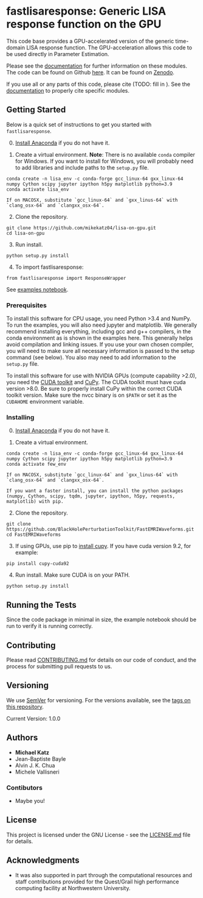 # fastlisaresponse: Generic LISA response function on the GPU

This code base provides a GPU-accelerated version of the generic time-domain LISA response function. The GPU-acceleration allows this code to be used directly in Parameter Estimation.

Please see the [documentation](https://github.com/mikekatz04/lisa-on-gpu) for further information on these modules. The code can be found on Github [here](https://github.com/mikekatz04/lisa-on-gpu). It can be found on [Zenodo](https://zenodo.org/record/3981654#.XzS_KRNKjlw).

If you use all or any parts of this code, please cite (TODO: fill in ). See the [documentation](https://bhptoolkit.org/FastEMRIWaveforms/) to properly cite specific modules.

## Getting Started

Below is a quick set of instructions to get you started with `fastlisaresponse`.

0) [Install Anaconda](https://docs.anaconda.com/anaconda/install/) if you do not have it.

1) Create a virtual environment. **Note**: There is no available `conda` compiler for Windows. If you want to install for Windows, you will probably need to add libraries and include paths to the `setup.py` file.

```
conda create -n lisa_env -c conda-forge gcc_linux-64 gxx_linux-64 numpy Cython scipy jupyter ipython h5py matplotlib python=3.9
conda activate lisa_env
```

    If on MACOSX, substitute `gcc_linux-64` and `gxx_linus-64` with `clang_osx-64` and `clangxx_osx-64`.

2) Clone the repository.

```
git clone https://github.com/mikekatz04/lisa-on-gpu.git
cd lisa-on-gpu
```

3) Run install.

```
python setup.py install
```

4) To import fastlisaresponse:

```
from fastlisaresponse import ResponseWrapper
```

See [examples notebook](https://github.com/mikekatz04/lisa-on-gpu/blob/master/examples/fast_LISA_response_tutorial.ipynb).


### Prerequisites

To install this software for CPU usage, you need Python >3.4 and NumPy. To run the examples, you will also need jupyter and matplotlib. We generally recommend installing everything, including gcc and g++ compilers, in the conda environment as is shown in the examples here. This generally helps avoid compilation and linking issues. If you use your own chosen compiler, you will need to make sure all necessary information is passed to the setup command (see below). You also may need to add information to the `setup.py` file.

To install this software for use with NVIDIA GPUs (compute capability >2.0), you need the [CUDA toolkit](https://docs.nvidia.com/cuda/cuda-installation-guide-linux/index.html) and [CuPy](https://cupy.chainer.org/). The CUDA toolkit must have cuda version >8.0. Be sure to properly install CuPy within the correct CUDA toolkit version. Make sure the nvcc binary is on `$PATH` or set it as the `CUDAHOME` environment variable.


### Installing


0) [Install Anaconda](https://docs.anaconda.com/anaconda/install/) if you do not have it.

1) Create a virtual environment.

```
conda create -n lisa_env -c conda-forge gcc_linux-64 gxx_linux-64 numpy Cython scipy jupyter ipython h5py matplotlib python=3.9
conda activate few_env
```

    If on MACOSX, substitute `gcc_linux-64` and `gxx_linus-64` with `clang_osx-64` and `clangxx_osx-64`.

    If you want a faster install, you can install the python packages (numpy, Cython, scipy, tqdm, jupyter, ipython, h5py, requests, matplotlib) with pip.

2) Clone the repository.

```
git clone https://github.com/BlackHolePerturbationToolkit/FastEMRIWaveforms.git
cd FastEMRIWaveforms
```

3) If using GPUs, use pip to [install cupy](https://docs-cupy.chainer.org/en/stable/install.html). If you have cuda version 9.2, for example:

```
pip install cupy-cuda92
```

4) Run install. Make sure CUDA is on your PATH.

```
python setup.py install
```

## Running the Tests

Since the code package in minimal in size, the example notebook should be run to verify it is running correctly.


## Contributing

Please read [CONTRIBUTING.md](CONTRIBUTING.md) for details on our code of conduct, and the process for submitting pull requests to us.

## Versioning

We use [SemVer](http://semver.org/) for versioning. For the versions available, see the [tags on this repository](https://github.com/mikekatz04/lisa-on-gpu/tags).

Current Version: 1.0.0

## Authors

* **Michael Katz**
* Jean-Baptiste Bayle
* Alvin J. K. Chua
* Michele Vallisneri

### Contibutors

* Maybe you!

## License

This project is licensed under the GNU License - see the [LICENSE.md](LICENSE.md) file for details.

## Acknowledgments

* It was also supported in part through the computational resources and staff contributions provided for the Quest/Grail high performance computing facility at Northwestern University.
